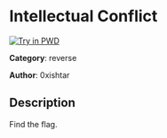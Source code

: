 # Intellectual Conflict

[![Try in PWD](https://raw.githubusercontent.com/play-with-docker/stacks/master/assets/images/button.png)](https://labs.play-with-docker.com/?stack=https://raw.githubusercontent.com/cybermouflons/CCSC-CTF-2023/master/reverse/intellectual-conflict/docker-compose.yml)


**Category**: reverse

**Author**: 0xishtar

## Description

Find the flag.
